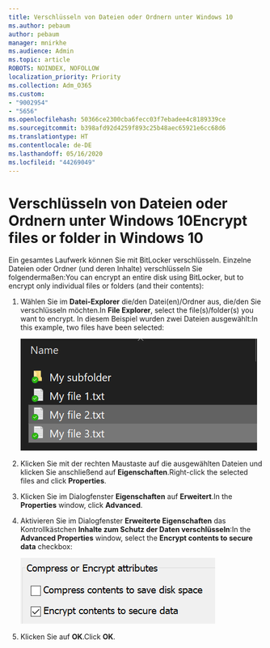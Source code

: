 ```yaml
---
title: Verschlüsseln von Dateien oder Ordnern unter Windows 10
ms.author: pebaum
author: pebaum
manager: mnirkhe
ms.audience: Admin
ms.topic: article
ROBOTS: NOINDEX, NOFOLLOW
localization_priority: Priority
ms.collection: Adm_O365
ms.custom:
- "9002954"
- "5656"
ms.openlocfilehash: 50366ce2300cba6fecc03f7ebadee4c8189339ce
ms.sourcegitcommit: b398afd92d4259f893c25b48aec65921e6cc68d6
ms.translationtype: HT
ms.contentlocale: de-DE
ms.lasthandoff: 05/16/2020
ms.locfileid: "44269049"
---
```

# <a name="encrypt-files-or-folder-in-windows-10"></a><span data-ttu-id="a2fa1-102">Verschlüsseln von Dateien oder Ordnern unter Windows 10</span><span class="sxs-lookup"><span data-stu-id="a2fa1-102">Encrypt files or folder in Windows 10</span></span>

<span data-ttu-id="a2fa1-103">Ein gesamtes Laufwerk können Sie mit BitLocker verschlüsseln. Einzelne Dateien oder Ordner (und deren Inhalte) verschlüsseln Sie folgendermaßen:</span><span class="sxs-lookup"><span data-stu-id="a2fa1-103">You can encrypt an entire disk using BitLocker, but to encrypt only individual files or folders (and their contents):</span></span>

1. <span data-ttu-id="a2fa1-104">Wählen Sie im **Datei-Explorer** die/den Datei(en)/Ordner aus, die/den Sie verschlüsseln möchten.</span><span class="sxs-lookup"><span data-stu-id="a2fa1-104">In **File Explorer**, select the file(s)/folder(s) you want to encrypt.</span></span> <span data-ttu-id="a2fa1-105">In diesem Beispiel wurden zwei Dateien ausgewählt:</span><span class="sxs-lookup"><span data-stu-id="a2fa1-105">In this example, two files have been selected:</span></span>

    ![Auswählen der zu verschlüsselnden Dateien oder Ordner](media/select-for-encrypting.png)

2. <span data-ttu-id="a2fa1-107">Klicken Sie mit der rechten Maustaste auf die ausgewählten Dateien und klicken Sie anschließend auf **Eigenschaften**.</span><span class="sxs-lookup"><span data-stu-id="a2fa1-107">Right-click the selected files and click **Properties**.</span></span>

3. <span data-ttu-id="a2fa1-108">Klicken Sie im Dialogfenster **Eigenschaften** auf **Erweitert**.</span><span class="sxs-lookup"><span data-stu-id="a2fa1-108">In the **Properties** window, click **Advanced**.</span></span>

4. <span data-ttu-id="a2fa1-109">Aktivieren Sie im Dialogfenster **Erweiterte Eigenschaften** das Kontrollkästchen **Inhalte zum Schutz der Daten verschlüsseln**:</span><span class="sxs-lookup"><span data-stu-id="a2fa1-109">In the **Advanced Properties** window, select the **Encrypt contents to secure data** checkbox:</span></span>

    ![Inhalte verschlüsseln](media/encrypt-contents.png)

5. <span data-ttu-id="a2fa1-111">Klicken Sie auf **OK**.</span><span class="sxs-lookup"><span data-stu-id="a2fa1-111">Click **OK**.</span></span>
